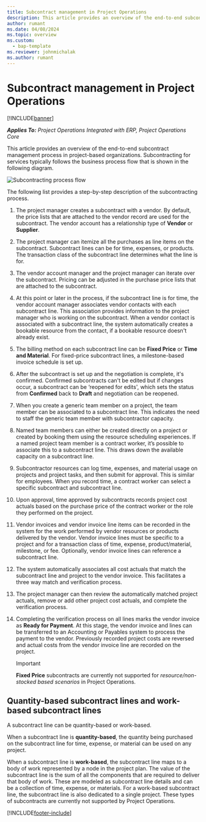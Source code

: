 ```yaml
---
title: Subcontract management in Project Operations
description: This article provides an overview of the end-to-end subcontract management process typically in project-based organizations.
author: rumant
ms.date: 04/08/2024
ms.topic: overview
ms.custom: 
  - bap-template
ms.reviewer: johnmichalak
ms.author: rumant
---
```


# Subcontract management in Project Operations

[!INCLUDE[banner](../../includes/banner.md)]

_**Applies To:** Project Operations Integrated with ERP, Project Operations Core_

This article provides an overview of the end-to-end subcontract management process in project-based organizations. Subcontracting for services typically follows the business process flow that is shown in the following diagram.

![Subcontracting process flow](../media/SubcontractingProcessFlow.png)

The following list provides a step-by-step description of the subcontracting process.

1. The project manager creates a subcontract with a vendor. By default, the price lists that are attached to the vendor record are used for the subcontract. The vendor account has a relationship type of **Vendor** or **Supplier**.
2. The project manager can itemize all the purchases as line items on the subcontract. Subcontract lines can be for time, expenses, or products. The transaction class of the subcontract line determines what the line is for.
3. The vendor account manager and the project manager can iterate over the subcontract. Pricing can be adjusted in the purchase price lists that are attached to the subcontract.
4. At this point or later in the process, if the subcontract line is for time, the vendor account manager associates vendor contacts with each subcontract line. This association provides information to the project manager who is working on the subcontract. When a vendor contact is associated with a subcontract line, the system automatically creates a bookable resource from the contact, if a bookable resource doesn't already exist.
5. The billing method on each subcontract line can be **Fixed Price** or **Time and Material**. For fixed-price subcontract lines, a milestone-based invoice schedule is set up.
6.	After the subcontract is set up and the negotiation is complete, it's confirmed. Confirmed subcontracts can't be edited but if changes occur, a subcontract can be ‘reopened for edits', which sets the status from **Confirmed** back to **Draft** and negotiation can be reopened. 
7.	When you create a generic team member on a project, the team member can be associated to a subcontract line. This indicates the need to staff the generic team member with subcontractor capacity.
8.	Named team members can either be created directly on a project or created by booking them using the resource scheduling experiences. If a named project team member is a contract worker, it’s possible to associate this to a subcontract line. This draws down the available capacity on a subcontract line.
9.	Subcontractor resources can log time, expenses, and material usage on projects and project tasks, and then submit for approval. This is similar for employees. When you record time, a contract worker can select a specific subcontract and subcontract line.
10.	Upon approval, time approved by subcontracts records project cost actuals based on the purchase price of the contract worker or the role they performed on the project.
11.	Vendor invoices and vendor invoice line items can be recorded in the system for the work performed by vendor resources or products delivered by the vendor. Vendor invoice lines must be specific to a project and for a transaction class of time, expense, product/material, milestone, or fee. Optionally, vendor invoice lines can reference a subcontract line.
12.	The system automatically associates all cost actuals that match the subcontract line and project to the vendor invoice. This facilitates a three way match and verification process.
13.	The project manager can then review the automatically matched project actuals, remove or add other project cost actuals, and complete the verification process.
14.	Completing the verification process on all lines marks the vendor invoice as **Ready for Payment**. At this stage, the vendor invoice and lines can be transferred to an Accounting or Payables system to process the payment to the vendor. Previously recorded project costs are reversed and actual costs from the vendor invoice line are recorded on the project.

    > [!IMPORTANT]
    > **Fixed Price** subcontracts are currently not supported for _resource/non-stocked based scenarios_ in Project Operations. 

## Quantity-based subcontract lines and work-based subcontract lines

A subcontract line can be quantity-based or work-based. 

When a subcontract line is **quantity-based**, the quantity being purchased on the subcontract line for time, expense, or material can be used on any project.

When a subcontract line is **work-based**, the subcontract line maps to a body of work represented by a node in the project plan. The value of the subcontract line is the sum of all the components that are required to deliver that body of work. These are modeled as subcontract line details and can be a collection of time, expense, or materials. For a work-based subcontract line, the subcontract line is also dedicated to a single project. These types of subcontracts are currently not supported by Project Operations.

[!INCLUDE[footer-include](../../includes/footer-banner.md)]

